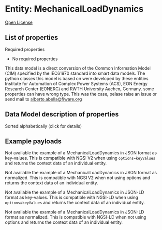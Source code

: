 Entity: MechanicalLoadDynamics  
==============================  
[Open License](https://github.com/smart-data-models//dataModel.EnergyCIM/blob/master/MechanicalLoadDynamics/LICENSE.md)  

## List of properties  

Required properties  
- No required properties    
This data model is a direct conversion of the Common Information Model (CIM) specified by the IEC61970 standard into smart data models. The python classes this model is based on were developed by these entities Institute for Automation of Complex Power Systems (ACS), EON Energy Research Center (EONERC) and RWTH University Aachen, Germany. some properties can have wrong type. This was the case, pelase raise an issue or send mail to alberto.abella@fiware.org  
## Data Model description of properties  
Sorted alphabetically (click for details)  
## Example payloads    
Not available the example of a MechanicalLoadDynamics in JSON format as key-values. This is compatible with NGSI V2 when  using `options=keyValues` and returns the context data of an individual entity.  
Not available the example of a MechanicalLoadDynamics in JSON format as normalized. This is compatible with NGSI V2 when not using options and returns the context data of an individual entity.  
Not available the example of a MechanicalLoadDynamics in JSON-LD format as key-values. This is compatible with NGSI-LD when  using `options=keyValues` and returns the context data of an individual entity.  
Not available the example of a MechanicalLoadDynamics in JSON-LD format as normalized. This is compatible with NGSI-LD when not using options and returns the context data of an individual entity.  
